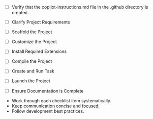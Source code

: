 - [ ] Verify that the copilot-instructions.md file in the .github directory is created.

- [ ] Clarify Project Requirements
<!-- Ask for project type, language, and frameworks if not specified. Skip if already provided. -->

- [ ] Scaffold the Project
<!--
Ensure that the previous step has been marked as completed.
Call project setup tool with projectType parameter.
Run scaffolding command to create project files and folders.
Use '.' as the working directory.
If no appropriate projectType is available, search documentation using available tools.
Otherwise, create the project structure manually using available file creation tools.
-->

- [ ] Customize the Project
<!--
Verify that all previous steps have been completed successfully and you have marked the step as completed.
Develop a plan to modify codebase according to user requirements.
Apply modifications using appropriate tools and user-provided references.
Skip this step for "Hello World" projects.
-->

- [ ] Install Required Extensions
<!-- ONLY install extensions provided mentioned in the get_project_setup_info. Skip this step otherwise and mark as completed. -->

- [ ] Compile the Project
<!--
Verify that all previous steps have been completed.
Install any missing dependencies.
Run diagnostics and resolve any issues.
Check for markdown files in project folder for relevant instructions on how to do this.
-->

- [ ] Create and Run Task
<!--
Verify that all previous steps have been completed.
Check https://code.visualstudio.com/docs/debugtest/tasks to determine if the project needs a task. If so, use the create_and_run_task to create and launch a task based on package.json, README.md, and project structure.
Skip this step otherwise.
 -->

- [ ] Launch the Project
<!--
Verify that all previous steps have been completed.
Prompt user for debug mode, launch only if confirmed.
 -->

- [ ] Ensure Documentation is Complete
<!--
Verify that all previous steps have been completed.
Verify that README.md and the copilot-instructions.md file in the .github directory exists and contains current project information.
Clean up the copilot-instructions.md file in the .github directory by removing all HTML comments.
 -->

<!--
## Execution Guidelines
PROGRESS TRACKING:
- If any tools are available to manage the above todo list, use it to track progress through this checklist.
- After completing each step, mark it complete and add a summary.
- Read current todo list status before starting each new step.

COMMUNICATION RULES:
- Avoid verbose explanations or printing full command outputs.
- If a step is skipped, state that briefly (e.g. "No extensions needed").
- Do not explain project structure unless asked.
- Keep explanations concise and focused.

DEVELOPMENT RULES:
- Use '.' as the working directory unless user specifies otherwise.
- Avoid adding media or external links unless explicitly requested.
- Use placeholders only with a note that they should be replaced.
- Use VS Code API tool only for VS Code extension projects.
- Once the project is created, it is already opened in Visual Studio Code—do not suggest commands to open this project in Visual Studio again.
- If the project setup information has additional rules, follow them strictly.

FOLDER CREATION RULES:
- Always use the current directory as the project root.
- If you are running any terminal commands, use the '.' argument to ensure that the current working directory is used ALWAYS.
- Do not create a new folder unless the user explicitly requests it besides a .vscode folder for a tasks.json file.
- If any of the scaffolding commands mention that the folder name is not correct, let the user know to create a new folder with the correct name and then reopen it again in vscode.

EXTENSION INSTALLATION RULES:
- Only install extension specified by the get_project_setup_info tool. DO NOT INSTALL any other extensions.

PROJECT CONTENT RULES:
- If the user has not specified project details, assume they want a "Hello World" project as a starting point.
- Avoid adding links of any type (URLs, files, folders, etc.) or integrations that are not explicitly required.
- Avoid generating images, videos, or any other media files unless explicitly requested.
- If you need to use any media assets as placeholders, let the user know that these are placeholders and should be replaced with the actual assets later.
- Ensure all generated components serve a clear purpose within the user's requested workflow.
- If a feature is assumed but not confirmed, prompt the user for clarification before including it.
- If you are working on a VS Code extension, use the VS Code API tool with a query to find relevant VS Code API references and samples related to that query.

TASK COMPLETION RULES:
- Your task is complete when:
  - Project is successfully scaffolded and compiled without errors
  - copilot-instructions.md file in the .github directory exists in the project
  - README.md file exists and is up to date
  - User is provided with clear instructions to debug/launch the project

Before starting a new task in the above plan, update progress in the plan.
-->

- Work through each checklist item systematically.
- Keep communication concise and focused.
- Follow development best practices.

